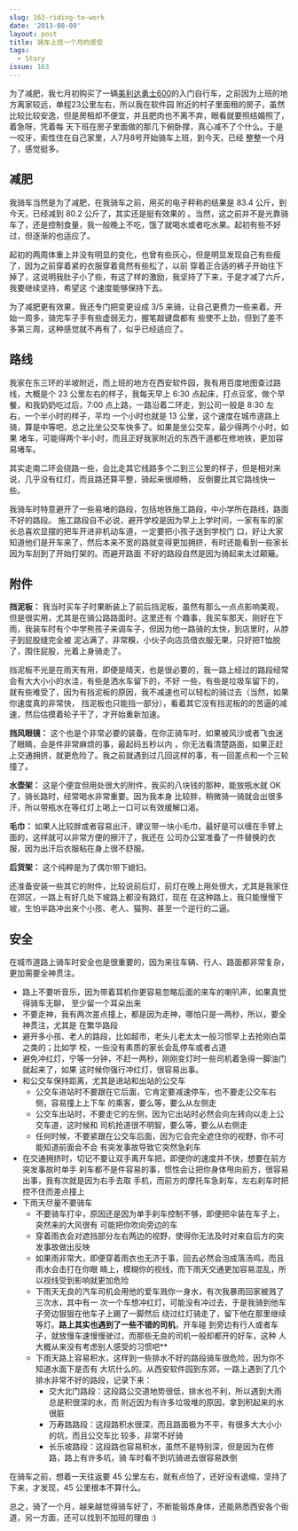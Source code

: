```yaml
---
slug: 163-riding-to-work
date: '2013-08-09'
layout: post
title: 骑车上班一个月的感受
tags:
  - Story
issue: 163
---
```


为了减肥，我七月初购买了一辆[美利达勇士600]的入门自行车，之前因为上班的地方离家较远，单程23公里左右，所以我在软件园
附近的村子里面租的房子，虽然比较比较安逸，但是房租却不便宜，并且肥肉也不离不弃，眼看就要照结婚照了，着急呀，凭着每
天下班在房子里面做的那几下俯卧撑，真心减不了个什么。于是一咬牙，索性住在自己家里，人7月8号开始骑车上班，到今天，已经
整整一个月了，感觉挺多。

## 减肥

我骑车当然是为了减肥，在我骑车之前，用买的电子秤称的结果是 83.4 公斤，到今天，已经减到 80.2 公斤了，其实还是挺有效果的
。当然，这之前并不是光靠骑车了，还是控制食量，我一般晚上不吃，饿了就喝水或者吃水果。起初有些不好过，但逐渐的也适应了。

起初的两周体重上并没有明显的变化，也曾有些灰心，但是明显发现自己有些瘦了，因为之前穿着紧的衣服穿着竟然有些松了，以前
穿着正合适的裤子开始往下掉了，这说明我肚子小了些，有这了样的激励，我坚持了下来，于是才减了六斤，我要继续坚持，希望这
个速度能够保持下去。

为了减肥更有效果，我还专门把变更设成 3/5 来骑，让自己更费力一些来着。开始一周多，骑完车子手有些虚弱无力，握笔敲键盘都有
些使不上劲，但到了差不多第三周，这种感觉就不再有了，似乎已经适应了。

## 路线

我家在东三环的半坡附近，而上班的地方在西安软件园，我有用百度地图查过路线，大概是个 23 公里左右的样子，我每天早上 6:30
点起床，打点豆浆，做个早餐，和我奶奶吃过后，7:00 点上路，一路沿着二环走，到公司一般是 8:30 左右，一个半小时的样子，平均
一个小时也就是 13 公里，这个速度在城市道路上骑，算是中等吧，总之比坐公交车快多了。如果是坐公交车，最少得两个小时，如果
堵车，可能得两个半小时，而且正好我家附近的东西干道都在修地铁，更加容易堵车。

其实走南二环会绕路一些，会比走其它线路多个二到三公里的样子，但是相对来说，几乎没有红灯，而且路还算平整，骑起来很顺畅，
反倒要比其它路线快一些。

我骑车时特意避开了一些易堵的路段，包括地铁施工路段，中小学所在路线，路面不好的路段。
施工路段自不必说，避开学校是因为早上上学时间，一家有车的家长总喜欢显摆的把车开进非机动车道，一定要把小孩子送到学校门
口，好让大家知道他们是开车来了，然后本来不宽的路就变得更加拥挤，有时还能看到一些家长因为车刮到了开始打架的。而避开路面
不好的路段自然是因为骑起来太过颠簸。

## 附件

**挡泥板：** 我当时买车子时果断装上了前后挡泥板，虽然有那么一点点影响美观，但是很实用，尤其是在骑公路路面时。这里还有
个趣事，我买车那天，刚好在下雨，我装车时有个中学熊孩子来调车子，但因为他一路骑的太快，到店里时，从脖子到屁股缝完全被
泥沾满了，非常糗，小伙子向店员借衣服无果，只好把T恤脱了，围住屁股，光着上身骑走了。

挡泥板不光是在雨天有用，即便是晴天，也是很必要的，我一路上经过的路段经常会有大大小小的水洼，有些是洒水车留下的，不好
一些，有些是垃圾车留下的，就有些难受了，因为有挡泥板的原因，我不减速也可以轻松的骑过去（当然，如果你速度真的非常快，
挡泥板也只能挡一部分），看着其它没有挡泥板的的苦逼的减速，然后估摸着轮子干了，才开始重新加速。

**挡风眼镜：** 这个也是个非常必要的装备，在你正骑车时，如果被风沙或者飞虫迷了眼睛，会是件非常麻烦的事，最起码五秒以内
，你无法看清楚路面，如果正赶上交通拥挤，就更危险了。我之前就遇到过几回这样的事，有一回差点和一个三轮撞了。

**水壶架：** 这是个便宜但用处很大的附件，我买的八块钱的那种，能放瓶水就 OK 了，骑长路时，经常喝水非常重要。因为我本身
比较胖，稍微骑一骑就会出很多汗，所以带瓶水在等红灯上喝上一口可以有效缓解口渴。

**毛巾：** 如果人比较胖或者容易出汗，建议带一块小毛巾，最好是可以缠在手臂上面的，这样就可以非常方便的擦汗了，我还在
公司办公室准备了一件替换的衣服，因为出汗后衣服粘在身上很不舒服。

**后货架：** 这个纯粹是为了偶尔带下媳妇。

还准备安装一些其它的附件，比较说前后灯，前灯在晚上用处很大，尤其是我家住在郊区，一路上有好几处下坡路上都没有路灯，现在
在这种路上，我只能慢慢下坡，生怕半路冲出来个小孩、老人、猫狗、甚至一个逆行的二逼。

## 安全

在城市道路上骑车时安全也是很重要的，因为来往车辆、行人、路面都非常复杂，更加需要全神贯注。

- 路上不要听音乐，因为带着耳机你更容易忽略后面的来车的喇叭声，如果真觉得骑车无聊，
  至少留一个耳朵出来
- 不要走神，我有两次差点撞上，都是因为走神，哪怕只是一两秒，所以，要全神贯注，尤其是
  在繁华路段
- 避开多小孩、老人的路段，比如超市，老头儿老太太一般习惯早上去抢刚白菜之类的；比如学
  校，一些没有素质的家长会乱停车或者占道
- 避免冲红灯，宁等一分钟，不赶一两秒，刚刚变灯时一些司机着急得一脚油门就起来了，如果
  这时候你强行冲红灯，很容易出事。
- 和公交车保持距离，尤其是进站和出站的公交车
    * 公交车进站时不要跟在它后面，它肯定要减速停车，也不要走公交车右侧，容易撞上上下车
      的乘客，要么等，要么从左侧走
    * 公交车出站时，不要走它的左侧，因为它出站时必然会向左转向以走上公交车道，这时候和
      司机抢道很不明智，要么等，要么从右侧走
    * 任何时候，不要紧跟在公交车后面，因为它会完全遮住你的视野，你不可能知道前面会不会
      有突发事故导致它突然急刹车
- 在交通拥挤时，切记不要让双手离开车把，即便你的速度并不快，想要在前方突发事故时单手
  刹车都不是件容易的事，惯性会让把你身体甩向前方，很容易出事，我有次就是因为右手去取
  手机，而前方的摩托车急刹车，左右刹车时把控不住而差点撞上
- 下雨天尽量不要骑车
    * 不要骑车打伞，原因还是因为单手刹车控制不够，即便把伞装在车子上，突然来的大风很有
      可能把你吹向旁边的车
    * 穿着雨衣会对遮挡部分左右两边的视野，使得你无法及时对来自后方的突发事故做出反映
    * 如果雨非常大，即便穿着雨衣也无济于事，回去必然会泡成落汤鸡，而且雨水会击打在你眼
      睛上，模糊你的视线，而下雨天交通更加容易混乱，所以视线受到影响就更加危险
    * 下雨天无良的汽车司机会用他的爱车溅你一身水，有次我暴雨回家被溅了三次水，其中有一
      次一个车想冲红灯，可能没有冲过去，于是我骑到他车子旁边狠狠在他车子上踢了一脚然后
      绕过红灯骑走了，留下他在那里继续等灯。**路上其实也遇到了一些不错的司机**，开车碰
      到旁边有行人或者车子，就放慢车速慢慢驶过，而那些无良的司机一般却都开的好车，这种
      人大概从来没有考虑别人感受的习惯吧**
    * 下雨天路上容易积水，这样到一些排水不好的路段骑车很危险，因为你不知道水面下是否有
      大坑什么的。从西安软件园到东郊，一路上遇到了几个排水非常不好的路段，记录下来：
        - 交大北门路段：这段路公交道地势很低，排水也不利，所以遇到大雨总是积很深的水，而
          附近因为有许多垃圾堆的原因，拿到积起来的水很脏
        - 万寿路路段：这段路积水很深，而且路面极为不平，有很多大大小小的坑，而且公交车比
          较多，非常不好骑
        - 长乐坡路段：这段路也容易积水，虽然不是特别深，但是因为在修路，路上有许多坑，骑
          车时看不到坑骑进去很容易跌倒
 
在骑车之前，想着一天往返要 45 公里左右，就有点怕了，还好没有退缩，坚持了下来，才发现，45 公里根本不算什么。

总之，骑了一个月，越来越觉得骑车好了，不断能锻炼身体，还能熟悉西安各个街道，另一方面，还可以找到不加班的理由 :) 

[美利达勇士600]: http://www.kmbike.net/thread-3797-1-1.html

